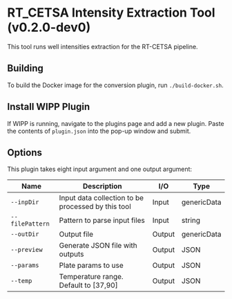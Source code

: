 # RT_CETSA Intensity Extraction Tool (v0.2.0-dev0)

This tool runs well intensities extraction for the RT-CETSA pipeline.

## Building

To build the Docker image for the conversion plugin, run
`./build-docker.sh`.

## Install WIPP Plugin

If WIPP is running, navigate to the plugins page and add a new plugin. Paste the contents of `plugin.json` into the pop-up window and submit.

## Options

This plugin takes eight input argument and one output argument:

| Name            | Description                                        | I/O    | Type        |
|-----------------|----------------------------------------------------|--------|-------------|
| `--inpDir`      | Input data collection to be processed by this tool | Input  | genericData |
| `--filePattern` | Pattern to parse input files                       | Input  | string      |
| `--outDir`      | Output file                                        | Output | genericData |
| `--preview`     | Generate JSON file with outputs                    | Output | JSON        | Optional
| `--params`      | Plate params to use                                | Output | JSON        | Optional
| `--temp`        | Temperature range. Default to [37,90]              | Output | JSON        | Optional
